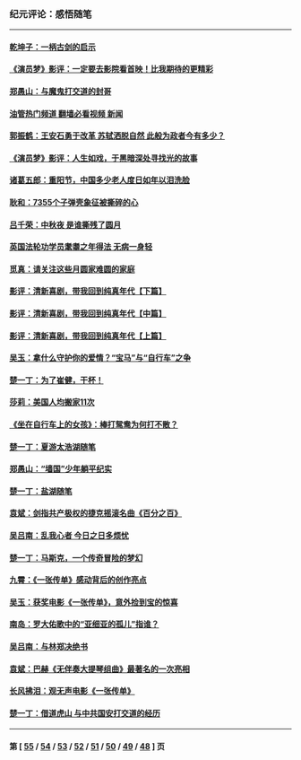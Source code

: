 ### 纪元评论：感悟随笔
---
#### [乾坤子：一柄古剑的启示](../../pages/nsc1035/n13841954.md?10180330) 
#### [《演员梦》影评：一定要去影院看首映！比我期待的更精彩](../../pages/nsc1035/n13840865.md?10180330) 
#### [郑愚山：与魔鬼打交道的封哥](../../pages/nsc1035/n13840314.md?10180330) 
#### [油管热门频道 翻墙必看视频 新闻](ok?10180330)
#### [郭振鹤：王安石勇于改革 苏轼洒脱自然 此般为政者今有多少？](../../pages/nsc1035/n13836901.md?10180330) 
#### [《演员梦》影评：人生如戏，于黑暗深处寻找光的故事](../../pages/nsc1035/n13832182.md?10180330) 
#### [诸葛五郎：重阳节，中国多少老人度日如年以泪洗脸](../../pages/nsc1035/n13831696.md?10180330) 
#### [耿和：7355个子弹壳象征被撕碎的心](../../pages/nsc1035/n13830612.md?10180330) 
#### [吕千荣：中秋夜 是谁撕残了圆月](../../pages/nsc1035/n13824365.md?10180330) 
#### [英国法轮功学员耄耋之年得法 无病一身轻](../../pages/nsc1035/n13821415.md?10180330) 
#### [觅真：请关注这些月圆家难圆的家庭](../../pages/nsc1035/n13817374.md?10180330) 
#### [影评：清新喜剧，带我回到纯真年代【下篇】](../../pages/nsc1035/n13806698.md?10180330) 
#### [影评：清新喜剧，带我回到纯真年代【中篇】](../../pages/nsc1035/n13806120.md?10180330) 
#### [影评：清新喜剧，带我回到纯真年代【上篇】](../../pages/nsc1035/n13805467.md?10180330) 
#### [吴玉：拿什么守护你的爱情？“宝马”与“自行车”之争](../../pages/nsc1035/n13804482.md?10180330) 
#### [楚一丁：为了崔健，干杯！](../../pages/nsc1035/n13802006.md?10180330) 
#### [莎莉：美国人均搬家11次](../../pages/nsc1035/n13801777.md?10180330) 
#### [《坐在自行车上的女孩》：棒打鸳鸯为何打不散？](../../pages/nsc1035/n13799272.md?10180330) 
#### [楚一丁：夏游太浩湖随笔](../../pages/nsc1035/n13796515.md?10180330) 
#### [郑愚山：“墙国”少年躺平纪实](../../pages/nsc1035/n13796701.md?10180330) 
#### [楚一丁：盐湖随笔](../../pages/nsc1035/n13796541.md?10180330) 
#### [袁斌：剑指共产极权的捷克摇滚名曲《百分之百》](../../pages/nsc1035/n13777612.md?10180330) 
#### [吴吕南：乱我心者 今日之日多烦忧](../../pages/nsc1035/n13777510.md?10180330) 
#### [楚一丁：马斯克，一个传奇冒险的梦幻](../../pages/nsc1035/n13777160.md?10180330) 
#### [九霄：《一张传单》感动背后的创作亮点](../../pages/nsc1035/n13773830.md?10180330) 
#### [吴玉：获奖电影《一张传单》，意外捡到宝的惊喜](../../pages/nsc1035/n13772014.md?10180330) 
#### [南岛：罗大佑歌中的“亚细亚的孤儿”指谁？](../../pages/nsc1035/n13765051.md?10180330) 
#### [吴吕南：与林郑决绝书](../../pages/nsc1035/n13764053.md?10180330) 
#### [袁斌：巴赫《无伴奏大提琴组曲》最著名的一次亮相](../../pages/nsc1035/n13762193.md?10180330) 
#### [长风拂泪：观无声电影《一张传单》](../../pages/nsc1035/n13759939.md?10180330) 
#### [楚一丁：借道虎山 与中共国安打交道的经历](../../pages/nsc1035/n13757589.md?10180330) 

---
#### 第 [ [55](./55.md?10180330) / [54](./54.md?10180330) / [53](./53.md?10180330) / [52](./52.md?10180330) / [51](./51.md?10180330) / [50](./50.md?10180330) / [49](./49.md?10180330) / [48](./48.md?10180330) ] 页
